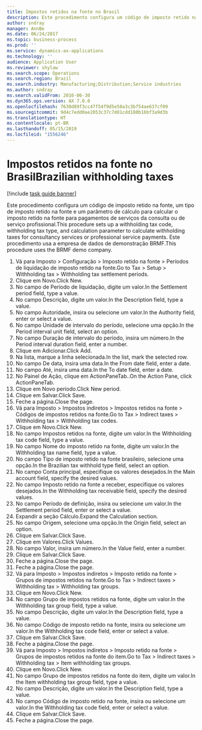 ```yaml
---
title: Impostos retidos na fonte no Brasil
description: Este procedimento configura um código de imposto retido na fonte, um tipo de imposto retido na fonte e um parâmetro de cálculo para calcular o imposto retido na fonte para pagamentos de serviços da consulta ou de serviço profissional.
author: sndray
manager: AnnBe
ms.date: 06/24/2017
ms.topic: business-process
ms.prod: ''
ms.service: dynamics-ax-applications
ms.technology: ''
audience: Application User
ms.reviewer: shylaw
ms.search.scope: Operations
ms.search.region: Brazil
ms.search.industry: Manufacturing;Distribution;Service industries
ms.author: sndray
ms.search.validFrom: 2016-06-30
ms.dyn365.ops.version: AX 7.0.0
ms.openlocfilehash: 7630d89f3cc47f54f9d5e50a3c3bf54ae637cf09
ms.sourcegitcommit: 9d4c7edd0ae2053c37c7d81cdd180b16bf3a9d3b
ms.translationtype: HT
ms.contentlocale: pt-BR
ms.lasthandoff: 05/15/2019
ms.locfileid: "1556246"
---
```

# <a name="brazilian-withholding-taxes"></a><span data-ttu-id="aa442-103">Impostos retidos na fonte no Brasil</span><span class="sxs-lookup"><span data-stu-id="aa442-103">Brazilian withholding taxes</span></span> 

[!include [task guide banner](../../includes/task-guide-banner.md)]

<span data-ttu-id="aa442-104">Este procedimento configura um código de imposto retido na fonte, um tipo de imposto retido na fonte e um parâmetro de cálculo para calcular o imposto retido na fonte para pagamentos de serviços da consulta ou de serviço profissional.</span><span class="sxs-lookup"><span data-stu-id="aa442-104">This procedure sets up a withholding tax code, withholding tax type, and calculation parameter to calculate withholding taxes for consultancy services or professional service payments.</span></span> <span data-ttu-id="aa442-105">Este procedimento usa a empresa de dados de demonstração BRMF.</span><span class="sxs-lookup"><span data-stu-id="aa442-105">This procedure uses the BRMF demo company.</span></span>

1. <span data-ttu-id="aa442-106">Vá para Imposto > Configuração > Imposto retido na fonte > Períodos de liquidação de imposto retido na fonte.</span><span class="sxs-lookup"><span data-stu-id="aa442-106">Go to Tax > Setup > Withholding tax > Withholding tax settlement periods.</span></span>
2. <span data-ttu-id="aa442-107">Clique em Novo.</span><span class="sxs-lookup"><span data-stu-id="aa442-107">Click New.</span></span>
3. <span data-ttu-id="aa442-108">No campo de Período de liquidação, digite um valor.</span><span class="sxs-lookup"><span data-stu-id="aa442-108">In the Settlement period field, type a value.</span></span>
4. <span data-ttu-id="aa442-109">No campo Descrição, digite um valor.</span><span class="sxs-lookup"><span data-stu-id="aa442-109">In the Description field, type a value.</span></span>
5. <span data-ttu-id="aa442-110">No campo Autoridade, insira ou selecione um valor.</span><span class="sxs-lookup"><span data-stu-id="aa442-110">In the Authority field, enter or select a value.</span></span>
6. <span data-ttu-id="aa442-111">No campo Unidade de intervalo do período, selecione uma opção.</span><span class="sxs-lookup"><span data-stu-id="aa442-111">In the Period interval unit field, select an option.</span></span>
7. <span data-ttu-id="aa442-112">No campo Duração de intervalo do período, insira um número.</span><span class="sxs-lookup"><span data-stu-id="aa442-112">In the Period interval duration field, enter a number.</span></span>
8. <span data-ttu-id="aa442-113">Clique em Adicionar.</span><span class="sxs-lookup"><span data-stu-id="aa442-113">Click Add.</span></span>
9. <span data-ttu-id="aa442-114">Na lista, marque a linha selecionada.</span><span class="sxs-lookup"><span data-stu-id="aa442-114">In the list, mark the selected row.</span></span>
10. <span data-ttu-id="aa442-115">No campo De data, insira uma data.</span><span class="sxs-lookup"><span data-stu-id="aa442-115">In the From date field, enter a date.</span></span>
11. <span data-ttu-id="aa442-116">No campo Até, insira uma data.</span><span class="sxs-lookup"><span data-stu-id="aa442-116">In the To date field, enter a date.</span></span>
12. <span data-ttu-id="aa442-117">No Painel de Ação, clique em ActionPaneTab..</span><span class="sxs-lookup"><span data-stu-id="aa442-117">On the Action Pane, click ActionPaneTab.</span></span>
13. <span data-ttu-id="aa442-118">Clique em Novo período.</span><span class="sxs-lookup"><span data-stu-id="aa442-118">Click New period.</span></span>
14. <span data-ttu-id="aa442-119">Clique em Salvar.</span><span class="sxs-lookup"><span data-stu-id="aa442-119">Click Save.</span></span>
15. <span data-ttu-id="aa442-120">Feche a página.</span><span class="sxs-lookup"><span data-stu-id="aa442-120">Close the page.</span></span>
16. <span data-ttu-id="aa442-121">Vá para Imposto > Impostos indiretos > Impostos retidos na fonte > Códigos de impostos retidos na fonte.</span><span class="sxs-lookup"><span data-stu-id="aa442-121">Go to Tax > Indirect taxes > Withholding tax > Withholding tax codes.</span></span>
17. <span data-ttu-id="aa442-122">Clique em Novo.</span><span class="sxs-lookup"><span data-stu-id="aa442-122">Click New.</span></span>
18. <span data-ttu-id="aa442-123">No campo Impostos retidos na fonte, digite um valor.</span><span class="sxs-lookup"><span data-stu-id="aa442-123">In the Withholding tax code field, type a value.</span></span>
19. <span data-ttu-id="aa442-124">No campo Nome do imposto retido na fonte, digite um valor.</span><span class="sxs-lookup"><span data-stu-id="aa442-124">In the Withholding tax name field, type a value.</span></span>
20. <span data-ttu-id="aa442-125">No campo Tipo de imposto retido na fonte brasileiro, selecione uma opção.</span><span class="sxs-lookup"><span data-stu-id="aa442-125">In the Brazilian tax withhold type field, select an option.</span></span>
21. <span data-ttu-id="aa442-126">No campo Conta principal, especifique os valores desejados.</span><span class="sxs-lookup"><span data-stu-id="aa442-126">In the Main account field, specify the desired values.</span></span>
22. <span data-ttu-id="aa442-127">No campo Imposto retido na fonte a receber, especifique os valores desejados.</span><span class="sxs-lookup"><span data-stu-id="aa442-127">In the Withholding tax receivable field, specify the desired values.</span></span>
23. <span data-ttu-id="aa442-128">No campo Período de definição, insira ou selecione um valor.</span><span class="sxs-lookup"><span data-stu-id="aa442-128">In the Settlement period field, enter or select a value.</span></span>
24. <span data-ttu-id="aa442-129">Expandir a seção Cálculo.</span><span class="sxs-lookup"><span data-stu-id="aa442-129">Expand the Calculation section.</span></span>
25. <span data-ttu-id="aa442-130">No campo Origem, selecione uma opção.</span><span class="sxs-lookup"><span data-stu-id="aa442-130">In the Origin field, select an option.</span></span>
26. <span data-ttu-id="aa442-131">Clique em Salvar.</span><span class="sxs-lookup"><span data-stu-id="aa442-131">Click Save.</span></span>
27. <span data-ttu-id="aa442-132">Clique em Valores.</span><span class="sxs-lookup"><span data-stu-id="aa442-132">Click Values.</span></span>
28. <span data-ttu-id="aa442-133">No campo Valor, insira um número.</span><span class="sxs-lookup"><span data-stu-id="aa442-133">In the Value field, enter a number.</span></span>
29. <span data-ttu-id="aa442-134">Clique em Salvar.</span><span class="sxs-lookup"><span data-stu-id="aa442-134">Click Save.</span></span>
30. <span data-ttu-id="aa442-135">Feche a página.</span><span class="sxs-lookup"><span data-stu-id="aa442-135">Close the page.</span></span>
31. <span data-ttu-id="aa442-136">Feche a página.</span><span class="sxs-lookup"><span data-stu-id="aa442-136">Close the page.</span></span>
32. <span data-ttu-id="aa442-137">Vá para Imposto > Impostos indiretos > Imposto retido na fonte > Grupos de impostos retidos na fonte.</span><span class="sxs-lookup"><span data-stu-id="aa442-137">Go to Tax > Indirect taxes > Withholding tax > Withholding tax groups.</span></span>
33. <span data-ttu-id="aa442-138">Clique em Novo.</span><span class="sxs-lookup"><span data-stu-id="aa442-138">Click New.</span></span>
34. <span data-ttu-id="aa442-139">No campo Grupo de impostos retidos na fonte, digite um valor.</span><span class="sxs-lookup"><span data-stu-id="aa442-139">In the Withholding tax group field, type a value.</span></span>
35. <span data-ttu-id="aa442-140">No campo Descrição, digite um valor.</span><span class="sxs-lookup"><span data-stu-id="aa442-140">In the Description field, type a value.</span></span>
36. <span data-ttu-id="aa442-141">No campo Código de imposto retido na fonte, insira ou selecione um valor.</span><span class="sxs-lookup"><span data-stu-id="aa442-141">In the Withholding tax code field, enter or select a value.</span></span>
37. <span data-ttu-id="aa442-142">Clique em Salvar.</span><span class="sxs-lookup"><span data-stu-id="aa442-142">Click Save.</span></span>
38. <span data-ttu-id="aa442-143">Feche a página.</span><span class="sxs-lookup"><span data-stu-id="aa442-143">Close the page.</span></span>
39. <span data-ttu-id="aa442-144">Vá para Imposto > Impostos indiretos > Imposto retido na fonte > Grupos de impostos retidos na fonte do item.</span><span class="sxs-lookup"><span data-stu-id="aa442-144">Go to Tax > Indirect taxes > Withholding tax > Item withholding tax groups.</span></span>
40. <span data-ttu-id="aa442-145">Clique em Novo.</span><span class="sxs-lookup"><span data-stu-id="aa442-145">Click New.</span></span>
41. <span data-ttu-id="aa442-146">No campo Grupo de impostos retidos na fonte do item, digite um valor.</span><span class="sxs-lookup"><span data-stu-id="aa442-146">In the Item withholding tax group field, type a value.</span></span>
42. <span data-ttu-id="aa442-147">No campo Descrição, digite um valor.</span><span class="sxs-lookup"><span data-stu-id="aa442-147">In the Description field, type a value.</span></span>
43. <span data-ttu-id="aa442-148">No campo Código de imposto retido na fonte, insira ou selecione um valor.</span><span class="sxs-lookup"><span data-stu-id="aa442-148">In the Withholding tax code field, enter or select a value.</span></span>
44. <span data-ttu-id="aa442-149">Clique em Salvar.</span><span class="sxs-lookup"><span data-stu-id="aa442-149">Click Save.</span></span>
45. <span data-ttu-id="aa442-150">Feche a página.</span><span class="sxs-lookup"><span data-stu-id="aa442-150">Close the page.</span></span>

